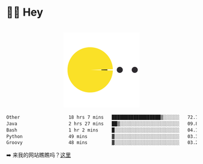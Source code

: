 
# 👋🏻 Hey
<div align="center">
	<br>
	<img src="https://raw.githubusercontent.com/Aniket965/Aniket965/master/pacman.svg?sanitize=true" width="200" height="200">
	<br>
</div>

<!--START_SECTION:waka-->

```txt
Other                  18 hrs 7 mins   ██████████████████▒░░░░░░   72.72 %
Java                   2 hrs 27 mins   ██▒░░░░░░░░░░░░░░░░░░░░░░   09.87 %
Bash                   1 hr 2 mins     █░░░░░░░░░░░░░░░░░░░░░░░░   04.16 %
Python                 49 mins         ▓░░░░░░░░░░░░░░░░░░░░░░░░   03.30 %
Groovy                 48 mins         ▓░░░░░░░░░░░░░░░░░░░░░░░░   03.22 %
```

<!--END_SECTION:waka-->

 ➡️  来我的网站瞧瞧吗？[这里](https://www.shaolongfei.com)
